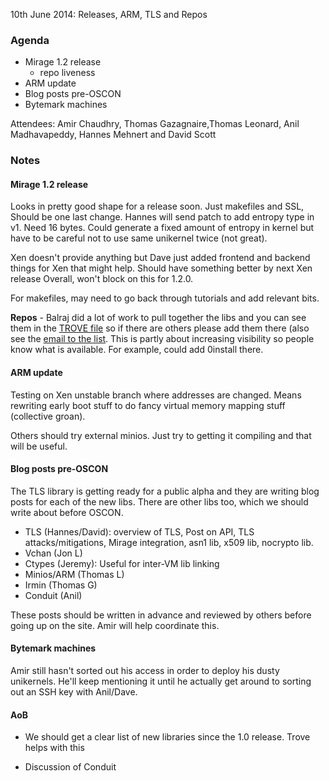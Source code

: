 10th June 2014: Releases, ARM, TLS and Repos

### Agenda ###

* Mirage 1.2 release
  - repo liveness
* ARM update
* Blog posts pre-OSCON
* Bytemark machines


Attendees: Amir Chaudhry, Thomas Gazagnaire,Thomas Leonard,
Anil Madhavapeddy, Hannes Mehnert and David Scott 


### Notes ###

#### Mirage 1.2 release ####

Looks in pretty good shape for a release soon. Just makefiles and SSL,
Should be one last change. Hannes will send patch to add entropy type in v1.
Need 16 bytes. Could generate a fixed amount of entropy in kernel but have
to be careful not to use same unikernel twice (not great).

Xen doesn't provide anything but Dave just added frontend and backend things
for Xen that might help. Should have something better by next Xen release
Overall, won't block on this for 1.2.0.

For makefiles, may need to go back through tutorials and add relevant bits.

**Repos** -  Balraj did a lot of work to pull together the libs and you can
see them in the [TROVE file][mir-trove] so if there are others please add
them there (also see the [email to the list][trove-email]. This is partly
about increasing visibility so people know what is available. For example,
could add 0install there.

[mir-trove]: https://github.com/mirage/mirage-www/blob/master/TROVE
[trove-email]: http://lists.xenproject.org/archives/html/mirageos-devel/2014-06/msg00133.html

#### ARM update ####

Testing on Xen unstable branch where addresses are changed. Means rewriting
early boot stuff to do fancy virtual memory mapping stuff (collective groan).

Others should try external minios. Just try to getting it compiling and that
will be useful.


#### Blog posts pre-OSCON ####

The TLS library is getting ready for a public alpha and they are writing
blog posts for each of the new libs. There are other libs too, which we
should write about before OSCON.

- TLS (Hannes/David): overview of TLS, Post on API, TLS attacks/mitigations, Mirage integration, asn1 lib, x509 lib, nocrypto lib.
- Vchan (Jon L)
- Ctypes (Jeremy): Useful for inter-VM lib linking
- Minios/ARM (Thomas L)
- Irmin (Thomas G)
- Conduit (Anil)

These posts should be written in advance and reviewed by others before going
up on the site. Amir will help coordinate this.


#### Bytemark machines ####

Amir still hasn't sorted out his access in order to deploy his dusty
unikernels. He'll keep mentioning it until he actually get around to sorting
out an SSH key with Anil/Dave. 


#### AoB ####

- We should get a clear list of new libraries since the 1.0 release. Trove
helps with this

- Discussion of Conduit

